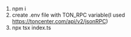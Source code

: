 1. npm i
2. create .env file with TON_RPC variable(I used https://toncenter.com/api/v2/jsonRPC)
3. npx tsx index.ts